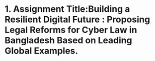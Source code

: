 # 1.	Assignment Title:Building a Resilient Digital Future : Proposing Legal Reforms for Cyber Law in Bangladesh Based on Leading Global Examples.
